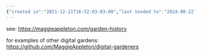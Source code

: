 ```yaml
---
{"created in":"2021-12-11T16:52:03-03:00","last tended to":"2024-08-22T14:30:36-03:00","tags":["digitalgardening","curation","architect","lab","knowledgedesign","lifestreaming","patterns","🌱"],"aliases":["digital gardens","dgardens","dgarden"],"created":"2021-12-11T16:52:03.472-03:00","updated":"2025-05-21T13:59:31.000-03:00","dg-publish":true,"notestage":["🌱"],"permalink":"/patterns/active-patterns/knowledge-design/digital-gardening/","dgPassFrontmatter":true}
---
```


see: https://maggieappleton.com/garden-history

for examples of other digital gardens: https://github.com/MaggieAppleton/digital-gardeners